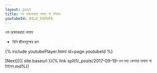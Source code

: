 ```yaml
---
layout: post
title: ওম ভ্রূক্ষাকরায়া নামায গা টাইমস
youtubeId: AtLU_h5FUFk
---
```

 
 
 ওম ভ্রূক্ষাকরায়া নামায  
 
 -  যিনি জীবনবৃক্ষের রূপ 
 
  
 
  
 
 
 
 
 
 


{% include youtubePlayer.html id=page.youtubeId %}
 
[Next]({{ site.baseurl }}{% link  split1/_posts/2017-09-19-ওম মহা কেসায়া নামায গা টাইমস.md%})
 
